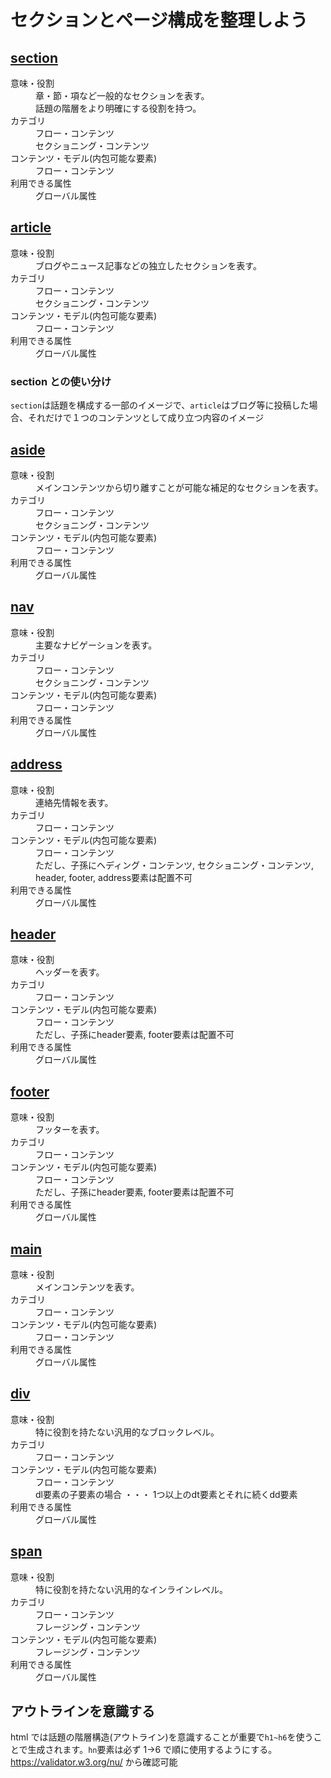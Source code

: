 # セクションとページ構成を整理しよう

## **[section](https://developer.mozilla.org/ja/docs/Web/HTML/Element/section)**

<dl>
  <dt>意味・役割</dt>
  <dd>章・節・項など一般的なセクションを表す。<br>話題の階層をより明確にする役割を持つ。</dd>
  <dt>カテゴリ</dt>
  <dd>フロー・コンテンツ<br>セクショニング・コンテンツ</dd>
  <dt>コンテンツ・モデル(内包可能な要素)</dt>
  <dd>フロー・コンテンツ</dd>
  <dt>利用できる属性</dt>
  <dd>グローバル属性</dd>
</dl>

## **[article](https://developer.mozilla.org/ja/docs/Web/HTML/Element/article)**

<dl>
  <dt>意味・役割</dt>
  <dd>ブログやニュース記事などの独立したセクションを表す。</dd>
  <dt>カテゴリ</dt>
  <dd>フロー・コンテンツ<br>セクショニング・コンテンツ</dd>
  <dt>コンテンツ・モデル(内包可能な要素)</dt>
  <dd>フロー・コンテンツ</dd>
  <dt>利用できる属性</dt>
  <dd>グローバル属性</dd>
</dl>

### section との使い分け

`section`は話題を構成する一部のイメージで、`article`はブログ等に投稿した場合、それだけで１つのコンテンツとして成り立つ内容のイメージ

## **[aside](https://developer.mozilla.org/ja/docs/Web/HTML/Element/aside)**

<dl>
  <dt>意味・役割</dt>
  <dd>メインコンテンツから切り離すことが可能な補足的なセクションを表す。</dd>
  <dt>カテゴリ</dt>
  <dd>フロー・コンテンツ<br>セクショニング・コンテンツ</dd>
  <dt>コンテンツ・モデル(内包可能な要素)</dt>
  <dd>フロー・コンテンツ</dd>
  <dt>利用できる属性</dt>
  <dd>グローバル属性</dd>
</dl>

## **[nav](https://developer.mozilla.org/ja/docs/Web/HTML/Element/nav)**

<dl>
  <dt>意味・役割</dt>
  <dd>主要なナビゲーションを表す。</dd>
  <dt>カテゴリ</dt>
  <dd>フロー・コンテンツ<br>セクショニング・コンテンツ</dd>
  <dt>コンテンツ・モデル(内包可能な要素)</dt>
  <dd>フロー・コンテンツ</dd>
  <dt>利用できる属性</dt>
  <dd>グローバル属性</dd>
</dl>

## **[address](https://developer.mozilla.org/ja/docs/Web/HTML/Element/address)**

<dl>
  <dt>意味・役割</dt>
  <dd>連絡先情報を表す。</dd>
  <dt>カテゴリ</dt>
  <dd>フロー・コンテンツ</dd>
  <dt>コンテンツ・モデル(内包可能な要素)</dt>
  <dd>フロー・コンテンツ<br>ただし、子孫にヘディング・コンテンツ, セクショニング・コンテンツ, header, footer, address要素は配置不可</dd>
  <dt>利用できる属性</dt>
  <dd>グローバル属性</dd>
</dl>

## **[header](https://developer.mozilla.org/ja/docs/Web/HTML/Element/header)**

<dl>
  <dt>意味・役割</dt>
  <dd>ヘッダーを表す。</dd>
  <dt>カテゴリ</dt>
  <dd>フロー・コンテンツ</dd>
  <dt>コンテンツ・モデル(内包可能な要素)</dt>
  <dd>フロー・コンテンツ<br>ただし、子孫にheader要素, footer要素は配置不可</dd>
  <dt>利用できる属性</dt>
  <dd>グローバル属性</dd>
</dl>

## **[footer](https://developer.mozilla.org/ja/docs/Web/HTML/Element/footer)**

<dl>
  <dt>意味・役割</dt>
  <dd>フッターを表す。</dd>
  <dt>カテゴリ</dt>
  <dd>フロー・コンテンツ</dd>
  <dt>コンテンツ・モデル(内包可能な要素)</dt>
  <dd>フロー・コンテンツ<br>ただし、子孫にheader要素, footer要素は配置不可</dd>
  <dt>利用できる属性</dt>
  <dd>グローバル属性</dd>
</dl>

## **[main](https://developer.mozilla.org/ja/docs/Web/HTML/Element/main)**

<dl>
  <dt>意味・役割</dt>
  <dd>メインコンテンツを表す。</dd>
  <dt>カテゴリ</dt>
  <dd>フロー・コンテンツ</dd>
  <dt>コンテンツ・モデル(内包可能な要素)</dt>
  <dd>フロー・コンテンツ</dd>
  <dt>利用できる属性</dt>
  <dd>グローバル属性</dd>
</dl>

## **[div](https://developer.mozilla.org/ja/docs/Web/HTML/Element/div)**

<dl>
  <dt>意味・役割</dt>
  <dd>特に役割を持たない汎用的なブロックレベル。</dd>
  <dt>カテゴリ</dt>
  <dd>フロー・コンテンツ</dd>
  <dt>コンテンツ・モデル(内包可能な要素)</dt>
  <dd>フロー・コンテンツ<br>dl要素の子要素の場合 ・・・ 1つ以上のdt要素とそれに続くdd要素</dd>
  <dt>利用できる属性</dt>
  <dd>グローバル属性</dd>
</dl>

## **[span](https://developer.mozilla.org/ja/docs/Web/HTML/Element/span)**

<dl>
  <dt>意味・役割</dt>
  <dd>特に役割を持たない汎用的なインラインレベル。</dd>
  <dt>カテゴリ</dt>
  <dd>フロー・コンテンツ<br>フレージング・コンテンツ</dd>
  <dt>コンテンツ・モデル(内包可能な要素)</dt>
  <dd>フレージング・コンテンツ</dd>
  <dt>利用できる属性</dt>
  <dd>グローバル属性</dd>
</dl>

## アウトラインを意識する

html では話題の階層構造(アウトライン)を意識することが重要で`h1~h6`を使うことで生成されます。`hn`要素は必ず 1→6 で順に使用するようにする。
https://validator.w3.org/nu/ から確認可能
